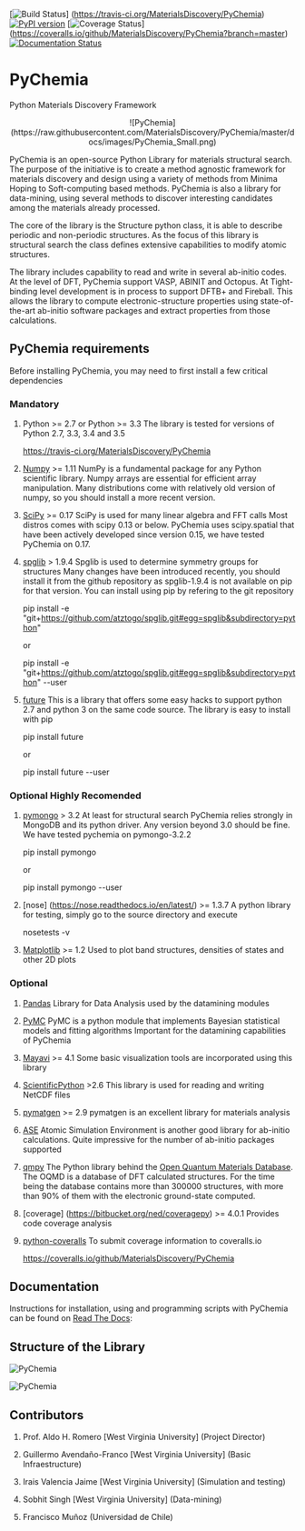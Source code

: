[![Build Status](https://travis-ci.org/MaterialsDiscovery/PyChemia.svg?branch=master)]
(https://travis-ci.org/MaterialsDiscovery/PyChemia)
[![PyPI version](https://badge.fury.io/py/pychemia.svg)](https://badge.fury.io/py/pychemia)
[![Coverage Status](https://coveralls.io/repos/github/MaterialsDiscovery/PyChemia/badge.svg?branch=master)]
(https://coveralls.io/github/MaterialsDiscovery/PyChemia?branch=master)
[![Documentation Status](https://readthedocs.org/projects/pychemia/badge/?version=latest)](http://pychemia.readthedocs.io/en/latest/?badge=latest)


PyChemia
========

Python Materials Discovery Framework

<center>
![PyChemia](https://raw.githubusercontent.com/MaterialsDiscovery/PyChemia/master/docs/images/PyChemia_Small.png)
</center>

PyChemia is an open-source Python Library for materials structural search. The purpose of the initiative is to create
a method agnostic framework for materials discovery and design using a variety of methods from Minima Hoping to
Soft-computing based methods. PyChemia is also a library for data-mining, using several methods to discover interesting
candidates among the materials already processed.

The core of the library is the Structure python class, it is able to describe periodic and non-periodic structures.
As the focus of this library is structural search the class defines extensive capabilities to modify atomic structures.

The library includes capability to read and write in several ab-initio codes. At the level of DFT, PyChemia support
VASP, ABINIT and Octopus. At Tight-binding level development is in process to support DFTB+ and Fireball.
This allows the library to compute electronic-structure properties using state-of-the-art ab-initio software packages
and extract properties from those calculations.

PyChemia requirements
---------------------

Before installing PyChemia, you may need to first install a few critical dependencies

### Mandatory

1. Python >= 2.7 or Python >= 3.3
   The library is tested for versions of Python 2.7, 3.3, 3.4 and 3.5

   https://travis-ci.org/MaterialsDiscovery/PyChemia

2. [Numpy](http://www.numpy.org/ "Numpy") >= 1.11
   NumPy is a fundamental package for any Python scientific library.
   Numpy arrays are essential for efficient array manipulation.
   Many distributions come with relatively old version of numpy,
   so you should install a more recent version.

3. [SciPy](http://scipy.org/ "SciPy") >= 0.17
   SciPy is used for many linear algebra and FFT calls
   Most distros comes with scipy 0.13 or below.
   PyChemia uses scipy.spatial that have been actively developed
   since version 0.15, we have tested PyChemia on 0.17.

4. [spglib](http://spglib.sourceforge.net/) > 1.9.4
   Spglib is used to determine symmetry groups for structures
    Many changes have been introduced recently, you should install it
    from the github repository as spglib-1.9.4 is not available
    on pip for that version. You can install using pip by refering to the
    git repository

    pip install -e "git+https://github.com/atztogo/spglib.git#egg=spglib&subdirectory=python"

    or

    pip install -e "git+https://github.com/atztogo/spglib.git#egg=spglib&subdirectory=python" --user

5. [future](http://python-future.org)
    This is a library that offers some easy hacks to support python 2.7
    and python 3 on the same code source. The library is easy to install
    with pip

    pip install future

    or

    pip install future --user

### Optional Highly Recomended


1. [pymongo](http://api.mongodb.org/python/current/) > 3.2
   At least for structural search PyChemia relies strongly in MongoDB and its
   python driver. Any version beyond 3.0 should be fine. We have tested
   pychemia on pymongo-3.2.2

   pip install pymongo

   or

   pip install pymongo --user

2. [nose] (https://nose.readthedocs.io/en/latest/) >= 1.3.7
    A python library for testing, simply go to the source directory and execute

    nosetests -v

3. [Matplotlib](http://matplotlib.org/  "Matplotlib") >= 1.2
   Used to plot band structures, densities of states and other 2D plots


### Optional

1. [Pandas](http://pandas.pydata.org/ "Pandas")
   Library for Data Analysis used by the datamining modules

1. [PyMC](http://pymc-devs.github.io/pymc/index.html)
   PyMC is a python module that implements Bayesian statistical models and fitting algorithms
   Important for the datamining capabilities of PyChemia

1. [Mayavi](http://docs.enthought.com/mayavi/mayavi/ "Mayavi") >= 4.1
   Some basic visualization tools are incorporated using this library

1. [ScientificPython](http://dirac.cnrs-orleans.fr/plone/software/scientificpython/overview/ "Scientific Python") >2.6
   This library is used for reading and writing NetCDF files

1. [pymatgen](http://www.pymatgen.org "pymatgen") >= 2.9
   pymatgen is an excellent library for materials analysis

1. [ASE](https://wiki.fysik.dtu.dk/ase/ "Atomic Simulation Environment")
   Atomic Simulation Environment is another good library for ab-initio calculations.
   Quite impressive for the number of ab-initio packages supported

1. [qmpy](http://oqmd.org/static/docs/index.html "qmpy")
   The Python library behind the [Open Quantum Materials Database](http://oqmd.org).
   The OQMD is a database of DFT calculated structures.
   For the time being the database contains more than 300000 structures, with more than
   90% of them with the electronic ground-state computed.

1. [coverage] (https://bitbucket.org/ned/coveragepy) >= 4.0.1
    Provides code coverage analysis

1. [python-coveralls](https://github.com/z4r/python-coveralls)
    To submit coverage information to coveralls.io

    https://coveralls.io/github/MaterialsDiscovery/PyChemia

Documentation
-------------

Instructions for installation, using and programming scripts with PyChemia
can be found on [Read The Docs](http://pychemia.readthedocs.io/en/latest/):


Structure of the Library
------------------------

![PyChemia](https://raw.githubusercontent.com/MaterialsDiscovery/PyChemia/master/docs/images/PyChemia_code.png)

![PyChemia](https://raw.githubusercontent.com/MaterialsDiscovery/PyChemia/master/docs/images/PyChemia_workflow.png)

Contributors
------------

1. Prof. Aldo H. Romero [West Virginia University] (Project Director)

1. Guillermo Avendaño-Franco [West Virginia University] (Basic Infraestructure)

1. Irais Valencia Jaime [West Virginia University] (Simulation and testing)

1. Sobhit Singh [West Virginia University] (Data-mining)

1. Francisco Muñoz (Universidad de Chile)
